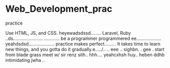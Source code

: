 # Web_Development_prac
practice

Use HTML, JS, and CSS.
 heyewadsdssd........
Laravel, Ruby ..ds.......................
............
be a programmer programmered ee...................
 yeahdsdsd....................
practice makes perfect.........
It takes time to learn new things, and you gotta do it gradually.e...../..
..
 eee ..
sighbn.
. gee . start from blade grass meet w/ sir renz
sith..
hhh....
yeahcxhsh
huy..
heben
ddhb
intimidating
jwha
..
